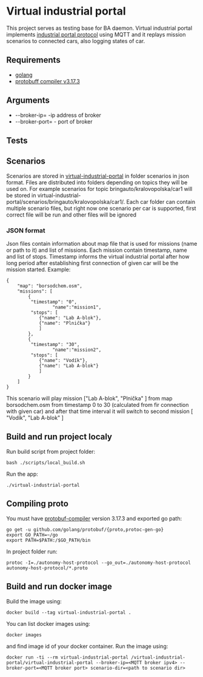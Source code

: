 # Virtual industrial portal
This project serves as testing base for BA daemon. Virtual industrial portal implements [industrial portal protocol](https://docs.google.com/document/d/1sjIE4_c9NrQCpUvlgOwejVMWf6U-QSh_9qobpMqOIRU/edit) using MQTT and it replays mission scenarios to connected cars, also logging states of car.

## Requirements
- [golang](https://golang.org/)
- [protobuff compiler v3.17.3](https://github.com/protocolbuffers/protobuf/releases/tag/v3.17.3) 

## Arguments
- --broker-ip=<ipv4> -ip address of broker
- --broker-port=<port> - port of broker

## Tests

## Scenarios 
Scenarios are stored in [virtual-industrial-portal](https://gitlab.bringauto.com/bring-auto/host-platform/virtual-industrial-portal) in folder scenarios in json format. Files are distributed  into folders depending on topics they will be used on. For example scenarios for topic bringauto/kralovopolska/car1 will be stored in virtual-industrial-portal/scenarios/bringauto/kralovopolska/car1/. Each car folder can contain multiple scenario files, but right now one scenario per car is supported, first correct file will be run and other files will be ignored

### JSON format
Json files contain information about map file that is used for missions (name or path to it) and list of missions. Each mission contain timestamp, name and list of stops. Timestamp informs the virtual industrial portal after how long period after establishing first connection of given car will be the mission started. Example:

```
{
	"map": "borsodchem.osm",
	"missions": [
		{
		 "timestamp": "0",
                 "name":"mission1",
		 "stops": [
			{"name": "Lab A-blok"},
			{"name": "Plnička"}
			]
		},
		{
	 	 "timestamp": "30",
                 "name":"mission2",
		 "stops": [
			{"name": "Vodík"},
			{"name": "Lab A-blok"}
			]
		}
	]
}
```
This scenario will play mission ["Lab A-blok", "Plnička" ] from map borsodchem.osm from timestamp 0 to 30 (calculated from fir connection with given car) and after that time interval it will switch to second mission  [ "Vodík", "Lab A-blok" ]



## Build and run project localy
Run build script from project folder:
```
bash ./scripts/local_build.sh
```
Run the app: 
```
./virtual-industrial-portal
```

## Compiling proto
You must have [protobuf-compiler](https://github.com/protocolbuffers/protobuf/releases/tag/v3.17.3) version 3.17.3 and exported go path:
```
go get -u github.com/golang/protobuf/{proto,protoc-gen-go}
export GO_PATH=~/go
export PATH=$PATH:/$GO_PATH/bin
```
In project folder run:
```
protoc -I=./autonomy-host-protocol --go_out=./autonomy-host-protocol autonomy-host-protocol/*.proto
```

## Build and run docker image
Build the image using:
```
docker build --tag virtual-industrial-portal .
```
You can list docker images using:
```
docker images
```
and find image id of your docker container. Run the image using:
```
docker run -ti --rm virtual-industrial-portal /virtual-industrial-portal/virtual-industrial-portal --broker-ip=<MQTT broker ipv4> --broker-port=<MQTT broker port> scenario-dir=<path to scenario dir>
```